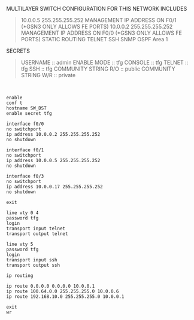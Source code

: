 MULTILAYER SWITCH CONFIGURATION FOR THIS NETWORK INCLUDES

>10.0.0.5 255.255.255.252 MANAGEMENT IP ADDRESS ON F0/1 (*GSN3 ONLY ALLOWS FE PORTS)
>10.0.0.2 255.255.255.252 MANAGEMENT IP ADDRESS ON F0/0 (*GSN3 ONLY ALLOWS FE PORTS)
>STATIC ROUTING
>TELNET
>SSH
>SNMP
>OSPF Area 1
  
SECRETS

>USERNAME    :: admin
>ENABLE MODE :: tfg
>CONSOLE     :: tfg
>TELNET      :: tfg
>SSH         :: tfg
>COMMUNITY STRING R/O :: public
>COMMUNITY STRING W/R :: private

&nbsp;

```
enable
conf t
hostname SW_DST
enable secret tfg

interface f0/0
no switchport
ip address 10.0.0.2 255.255.255.252
no shutdown

interface f0/1
no switchport
ip address 10.0.0.5 255.255.255.252
no shutdown

interface f0/3
no switchport
ip address 10.0.0.17 255.255.255.252
no shutdown

exit

line vty 0 4
password tfg
login
transport input telnet
transport output telnet

line vty 5
password tfg
login
transport input ssh
transport output ssh

ip routing

ip route 0.0.0.0 0.0.0.0 10.0.0.1
ip route 100.64.0.0 255.255.255.0 10.0.0.6
ip route 192.168.10.0 255.255.255.0 10.0.0.1

exit
wr

```